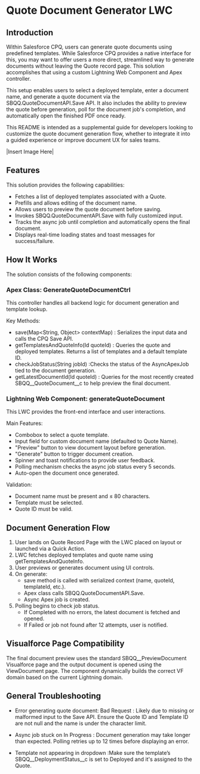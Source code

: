 # Quote Document Generator LWC

## Introduction

Within Salesforce CPQ, users can generate quote documents using predefined templates. While Salesforce CPQ provides a native interface for this, you may want to offer users a more direct, streamlined way to generate documents without leaving the Quote record page. This solution accomplishes that using a custom Lightning Web Component and Apex controller.

This setup enables users to select a deployed template, enter a document name, and generate a quote document via the SBQQ.QuoteDocumentAPI.Save API. It also includes the ability to preview the quote before generation, poll for the document job's completion, and automatically open the finished PDF once ready.

This README is intended as a supplemental guide for developers looking to customize the quote document generation flow, whether to integrate it into a guided experience or improve document UX for sales teams.

|Insert Image Here|

## Features

This solution provides the following capabilities:
- Fetches a list of deployed templates associated with a Quote.
- Prefills and allows editing of the document name.
- Allows users to preview the quote document before saving.
- Invokes SBQQ.QuoteDocumentAPI.Save with fully customized input.
- Tracks the async job until completion and automatically opens the final document.
- Displays real-time loading states and toast messages for success/failure.

## How It Works

The solution consists of the following components:

### Apex Class: GenerateQuoteDocumentCtrl
This controller handles all backend logic for document generation and template lookup.

Key Methods:
- save(Map<String, Object> contextMap) : Serializes the input data and calls the CPQ Save API.
- getTemplatesAndQuoteInfo(Id quoteId) : Queries the quote and deployed templates. Returns a list of templates and a default template ID.
- checkJobStatus(String jobId) :Checks the status of the AsyncApexJob tied to the document generation.
- getLatestDocumentId(Id quoteId) : Queries for the most recently created SBQQ__QuoteDocument__c to help preview the final document.

### Lightning Web Component: generateQuoteDocument

This LWC provides the front-end interface and user interactions.

Main Features:
- Combobox to select a quote template.
- Input field for custom document name (defaulted to Quote Name).
- "Preview" button to view document layout before generation.
- "Generate" button to trigger document creation.
- Spinner and toast notifications to provide user feedback.
- Polling mechanism checks the async job status every 5 seconds.
- Auto-open the document once generated.

Validation:
- Document name must be present and ≤ 80 characters.
- Template must be selected.
- Quote ID must be valid.

## Document Generation Flow

1. User lands on Quote Record Page with the LWC placed on layout or launched via a Quick Action.
2. LWC fetches deployed templates and quote name using getTemplatesAndQuoteInfo.
3. User previews or generates document using UI controls.
4. On generate:
    - save method is called with serialized context (name, quoteId, templateId, etc.).
    - Apex class calls SBQQ.QuoteDocumentAPI.Save.
    - Async Apex job is created.
5. Polling begins to check job status.
    - If Completed with no errors, the latest document is fetched and opened.
    - If Failed or job not found after 12 attempts, user is notified.

## Visualforce Page Compatibility

The final document preview uses the standard SBQQ__PreviewDocument Visualforce page and the output document is opened using the ViewDocument page. The component dynamically builds the correct VF domain based on the current Lightning domain.

## General Troubleshooting

- Error generating quote document: Bad Request : Likely due to missing or malformed input to the Save API. Ensure the Quote ID and Template ID are not null and the name is under the character limit.

- Async job stuck on In Progress : Document generation may take longer than expected. Polling retries up to 12 times before displaying an error.

- Template not appearing in dropdown :Make sure the template’s SBQQ__DeploymentStatus__c is set to Deployed and it's assigned to the Quote.